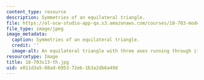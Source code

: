 ```yaml
---
content_type: resource
description: Symmetries of an equilateral triangle.
file: https://ol-ocw-studio-app-qa.s3.amazonaws.com/courses/18-703-modern-algebra-spring-2013/e011d3a508ad695372eb1b3a2db6a49d_18-703s13-th.jpg
file_type: image/jpeg
image_metadata:
  caption: Symmetries of an equilateral triangle.
  credit: ''
  image-alt: An equilateral triangle with three axes running through it.
resourcetype: Image
title: 18-703s13-th.jpg
uid: e011d3a5-08ad-6953-72eb-1b3a2db6a49d
---
```

